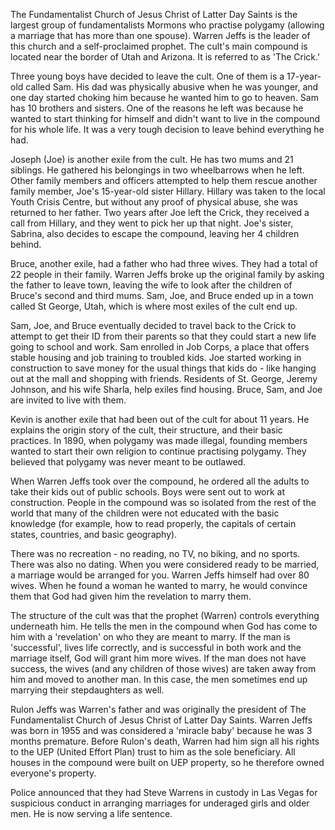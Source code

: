 The Fundamentalist Church of Jesus Christ of Latter Day Saints is the largest group of fundamentalists Mormons who practise polygamy (allowing a marriage that has more than one spouse). Warren Jeffs is the leader of this church and a self-proclaimed prophet. The cult's main compound is located near the border of Utah and Arizona. It is referred to as 'The Crick.'

Three young boys have decided to leave the cult. One of them is a 17-year-old called Sam. His dad was physically abusive when he was younger, and one day started choking him because he wanted him to go to heaven. Sam has 10 brothers and sisters. One of the reasons he left was because he wanted to start thinking for himself and didn't want to live in the compound for his whole life. It was a very tough decision to leave behind everything he had.

Joseph (Joe) is another exile from the cult. He has two mums and 21 siblings. He gathered his belongings in two wheelbarrows when he left. Other family members and officers attempted to help them rescue another family member, Joe's 15-year-old sister Hillary. Hillary was taken to the local Youth Crisis Centre, but without any proof of physical abuse, she was returned to her father. Two years after Joe left the Crick, they received a call from Hillary, and they went to pick her up that night. Joe's sister, Sabrina, also decides to escape the compound, leaving her 4 children behind.

Bruce, another exile, had a father who had three wives. They had a total of 22 people in their family. Warren Jeffs broke up the original family by asking the father to leave town, leaving the wife to look after the children of Bruce's second and third mums. Sam, Joe, and Bruce ended up in a town called St George, Utah, which is where most exiles of the cult end up.

Sam, Joe, and Bruce eventually decided to travel back to the Crick to attempt to get their ID from their parents so that they could start a new life going to school and work. Sam enrolled in Job Corps, a place that offers stable housing and job training to troubled kids. Joe started working in construction to save money for the usual things that kids do - like hanging out at the mall and shopping with friends. Residents of St. George, Jeremy Johnson, and his wife Sharla, help exiles find housing. Bruce, Sam, and Joe are invited to live with them.

Kevin is another exile that had been out of the cult for about 11 years. He explains the origin story of the cult, their structure, and their basic practices. In 1890, when polygamy was made illegal, founding members wanted to start their own religion to continue practising polygamy. They believed that polygamy was never meant to be outlawed.

When Warren Jeffs took over the compound, he ordered all the adults to take their kids out of public schools. Boys were sent out to work at construction. People in the compound was so isolated from the rest of the world that many of the children were not educated with the basic knowledge (for example, how to read properly, the capitals of certain states, countries, and basic geography).

There was no recreation - no reading, no TV, no biking, and no sports. There was also no dating. When you were considered ready to be married, a marriage would be arranged for you. Warren Jeffs himself had over 80 wives. When he found a woman he wanted to marry, he would convince them that God had given him the revelation to marry them.

The structure of the cult was that the prophet (Warren) controls everything underneath him. He tells the men in the compound when God has come to him with a 'revelation' on who they are meant to marry. If the man is 'successful', lives life correctly, and is successful in both work and the marriage itself, God will grant him more wives. If the man does not have success, the wives (and any children of those wives) are taken away from him and moved to another man. In this case, the men sometimes end up marrying their stepdaughters as well.

Rulon Jeffs was Warren's father and was originally the president of The Fundamentalist Church of Jesus Christ of Latter Day Saints. Warren Jeffs was born in 1955 and was considered a 'miracle baby' because he was 3 months premature. Before Rulon's death, Warren had him sign all his rights to the UEP (United Effort Plan) trust to him as the sole beneficiary. All houses in the compound were built on UEP property, so he therefore owned everyone's property.

Police announced that they had Steve Warrens in custody in Las Vegas for suspicious conduct in arranging marriages for underaged girls and older men. He is now serving a life sentence.